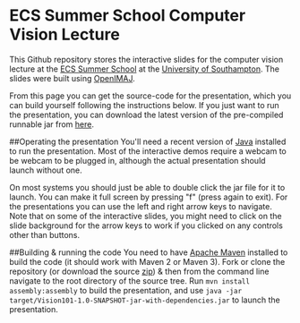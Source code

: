 # ECS Summer School Computer Vision Lecture
This Github repository stores the interactive slides for the computer vision lecture at the [ECS Summer School](http://www.summerschool.ecs.soton.ac.uk) at the [University of Southampton](http://www.soton.ac.uk). The slides were built using [OpenIMAJ](http://www.openimaj.org).

From this page you can get the source-code for the presentation, which you can build yourself following the instructions below. If you just want to run the presentation, you can download the latest version of the pre-compiled runnable jar from [here](http://jenkins.ecs.soton.ac.uk/job/ecs-summer-school-vision-lecture/lastBuild/uk.ac.soton.ecs.summerschool$Vision101/artifact/uk.ac.soton.ecs.summerschool/Vision101/1.0-SNAPSHOT/Vision101-1.0-SNAPSHOT-jar-with-dependencies.jar). 

##Operating the presentation
You'll need a recent version of [Java](http://www.oracle.com/technetwork/java/index.html) installed to run the presentation. Most of the interactive demos require a webcam to be webcam to be plugged in, although the actual presentation should launch without one. 

On most systems you should just be able to double click the jar file for it to launch. You can make it full screen by pressing "f" (press again to exit). For the presentations you can use the left and right arrow keys to navigate. Note that on some of the interactive slides, you might need to click on the slide background for the arrow keys to work if you clicked on any controls other than buttons.

##Building & running the code
You need to have [Apache Maven](http://maven.apache.org) installed to build the code (it should work with Maven 2 or Maven 3). Fork or clone the repository (or download the source [zip](https://github.com/jonhare/ecs-summer-school-vision-lecture/archive/master.zip)) & then from the command line navigate to the root directory of the source tree. Run `mvn install assembly:assembly` to build the presentation, and use `java -jar target/Vision101-1.0-SNAPSHOT-jar-with-dependencies.jar` to launch the presentation.
